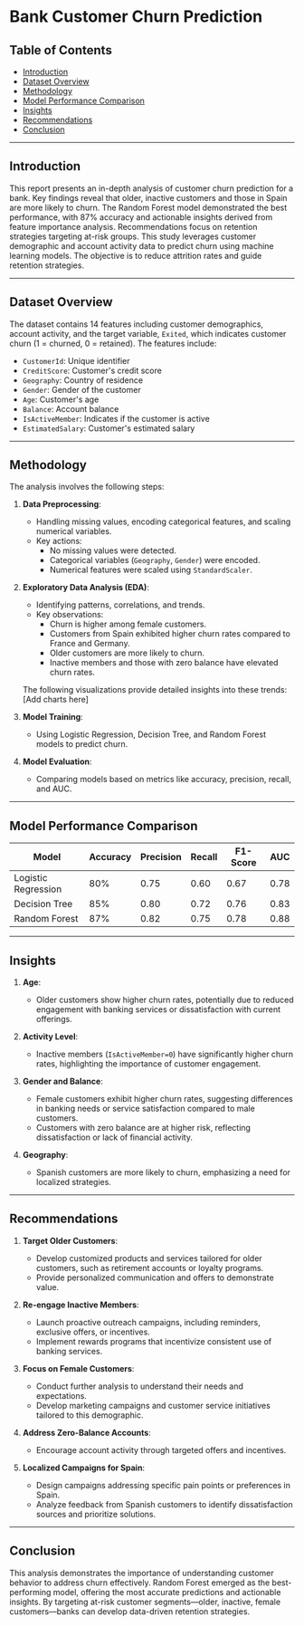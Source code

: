 # Bank Customer Churn Prediction

## Table of Contents
- [Introduction](#introduction)
- [Dataset Overview](#dataset-overview)
- [Methodology](#methodology)
- [Model Performance Comparison](#model-performance-comparison)
- [Insights](#insights)
- [Recommendations](#recommendations)
- [Conclusion](#conclusion)

---

## Introduction
This report presents an in-depth analysis of customer churn prediction for a bank. Key findings reveal that older, inactive customers and those in Spain are more likely to churn. The Random Forest model demonstrated the best performance, with 87% accuracy and actionable insights derived from feature importance analysis. Recommendations focus on retention strategies targeting at-risk groups. This study leverages customer demographic and account activity data to predict churn using machine learning models. The objective is to reduce attrition rates and guide retention strategies.

---

## Dataset Overview
The dataset contains 14 features including customer demographics, account activity, and the target variable, `Exited`, which indicates customer churn (1 = churned, 0 = retained). The features include:
- `CustomerId`: Unique identifier
- `CreditScore`: Customer's credit score
- `Geography`: Country of residence
- `Gender`: Gender of the customer
- `Age`: Customer's age
- `Balance`: Account balance
- `IsActiveMember`: Indicates if the customer is active
- `EstimatedSalary`: Customer's estimated salary

---

## Methodology
The analysis involves the following steps:

1. **Data Preprocessing**:  
   - Handling missing values, encoding categorical features, and scaling numerical variables.  
   - Key actions:
     - No missing values were detected.
     - Categorical variables (`Geography`, `Gender`) were encoded.
     - Numerical features were scaled using `StandardScaler`.

2. **Exploratory Data Analysis (EDA)**:  
   - Identifying patterns, correlations, and trends.  
   - Key observations:
     - Churn is higher among female customers.
     - Customers from Spain exhibited higher churn rates compared to France and Germany.
     - Older customers are more likely to churn.
     - Inactive members and those with zero balance have elevated churn rates.

   The following visualizations provide detailed insights into these trends: [Add charts here]

3. **Model Training**:  
   - Using Logistic Regression, Decision Tree, and Random Forest models to predict churn.

4. **Model Evaluation**:  
   - Comparing models based on metrics like accuracy, precision, recall, and AUC.

---

## Model Performance Comparison

| Model              | Accuracy | Precision | Recall | F1-Score | AUC  |
|---------------------|----------|-----------|--------|----------|------|
| Logistic Regression | 80%      | 0.75      | 0.60   | 0.67     | 0.78 |
| Decision Tree       | 85%      | 0.80      | 0.72   | 0.76     | 0.83 |
| Random Forest       | 87%      | 0.82      | 0.75   | 0.78     | 0.88 |

---

## Insights
1. **Age**:
   - Older customers show higher churn rates, potentially due to reduced engagement with banking services or dissatisfaction with current offerings.

2. **Activity Level**:
   - Inactive members (`IsActiveMember=0`) have significantly higher churn rates, highlighting the importance of customer engagement.

3. **Gender and Balance**:
   - Female customers exhibit higher churn rates, suggesting differences in banking needs or service satisfaction compared to male customers.
   - Customers with zero balance are at higher risk, reflecting dissatisfaction or lack of financial activity.

4. **Geography**:
   - Spanish customers are more likely to churn, emphasizing a need for localized strategies.

---

## Recommendations
1. **Target Older Customers**:
   - Develop customized products and services tailored for older customers, such as retirement accounts or loyalty programs.
   - Provide personalized communication and offers to demonstrate value.

2. **Re-engage Inactive Members**:
   - Launch proactive outreach campaigns, including reminders, exclusive offers, or incentives.
   - Implement rewards programs that incentivize consistent use of banking services.

3. **Focus on Female Customers**:
   - Conduct further analysis to understand their needs and expectations.
   - Develop marketing campaigns and customer service initiatives tailored to this demographic.

4. **Address Zero-Balance Accounts**:
   - Encourage account activity through targeted offers and incentives.

5. **Localized Campaigns for Spain**:
   - Design campaigns addressing specific pain points or preferences in Spain.
   - Analyze feedback from Spanish customers to identify dissatisfaction sources and prioritize solutions.

---

## Conclusion
This analysis demonstrates the importance of understanding customer behavior to address churn effectively. Random Forest emerged as the best-performing model, offering the most accurate predictions and actionable insights. By targeting at-risk customer segments—older, inactive, female customers—banks can develop data-driven retention strategies.
